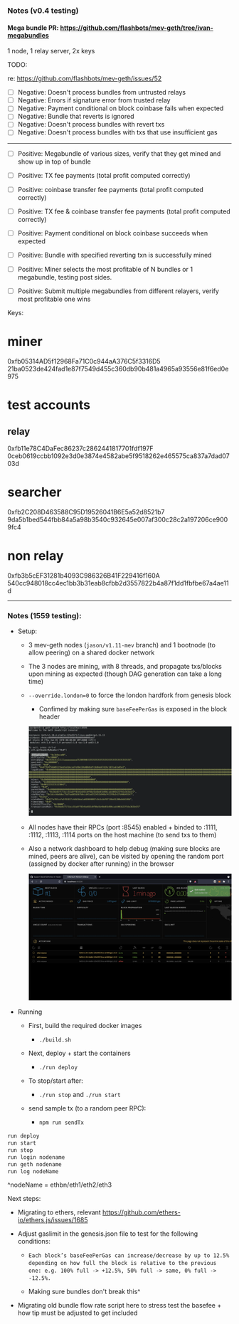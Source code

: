 ### Notes (v0.4 testing)

#### Mega bundle PR: https://github.com/flashbots/mev-geth/tree/ivan-megabundles

1 node, 1 relay server, 2x keys



TODO: 

re: https://github.com/flashbots/mev-geth/issues/52

- [ ] Negative: Doesn't process bundles from untrusted relays
- [ ] Negative: Errors if signature error from trusted relay
- [ ] Negative: Payment conditional on block coinbase fails when expected
- [ ] Negative: Bundle that reverts is ignored
- [ ] Negative: Doesn't process bundles with revert txs
- [ ] Negative: Doesn't process bundles with txs that use insufficient gas

------
- [ ] Positive: Megabundle of various sizes, verify that they get mined and show up in top of bundle
- [ ] Positive: TX fee payments (total profit computed correctly)
- [ ] Positive: coinbase transfer fee payments (total profit computed correctly)
- [ ] Positive: TX fee & coinbase transfer fee payments (total profit computed correctly)
- [ ] Positive: Payment conditional on block coinbase succeeds when expected
- [ ] Positive: Bundle with specified reverting txn is successfully mined
- [ ] Positive: Miner selects the most profitable of N bundles or 1 megabundle, testing post sides.
- [ ] Positive: Submit multiple megabundles from different relayers, verify most profitable one wins


Keys: 

# miner

0xfb05314AD5f12968Fa71C0c944aA376C5f3316D5 
21ba0523de424fad1e87f7549d455c360db90b481a4965a93556e81f6ed0e975

# test accounts 

## relay
0xfb11e78C4DaFec86237c2862441817701fdf197F
0ceb0619ccbb1092e3d0e3874e4582abe5f9518262e465575ca837a7dad0703d


# searcher
0xfb2C208D463588C95D19526041B6E5a52d8521b7
9da5b1bed544fbb84a5a98b3540c932645e007af300c28c2a197206ce9009fc4


# non relay
0xfb3b5cEF31281b4093C986326B41F229416f160A
540cc948018cc4ec1bb3b31eab8cfbb2d3557822b4a87f1dd1fbfbe67a4ae11d






----

### Notes (1559 testing): 

* Setup: 

    * 3 mev-geth nodes (`jason/v1.11-mev` branch) and 1 bootnode (to allow peering) on a shared docker network

    * The 3 nodes are mining, with 8 threads, and propagate txs/blocks upon mining as expected (though DAG generation can take a long time)

    * `--override.london=0` to force the london hardfork from genesis block

        * Confimed by making sure `baseFeePerGas` is exposed in the block header

        ![console](./images/baseFeePerGas.png)

    * All  nodes have their RPCs (port :8545) enabled + binded to :1111, :1112, :1113, :1114 ports on the host machine (to send txs to them)

    * Also a network dashboard to help debug (making sure blocks are mined, peers are alive), can be visited by opening the random port (assigned by docker after running) in the browser

      ![dashboard](./images/dashboard.png)


* Running 

    * First, build the required docker images

        * `./build.sh`

    * Next, deploy + start the containers

        * `./run deploy`
    
    * To stop/start after: 
        * `./run stop` and `./run start`

    * send sample tx (to a random peer RPC): 
        * `npm run sendTx`


```
run deploy
run start
run stop
run login nodename
run geth nodename
run log nodeName

```

^nodeName = ethbn/eth1/eth2/eth3

Next steps: 

* Migrating to ethers, relevant https://github.com/ethers-io/ethers.js/issues/1685

* Adjust gaslimit in the genesis.json file to test for the following conditions: 

   * `Each block’s baseFeePerGas can increase/decrease by up to 12.5% depending on how full the block is relative to the previous one: e.g. 100% full -> +12.5%, 50% full -> same, 0% full -> -12.5%.`
 
   * Making sure bundles don't break this^
 
* Migrating old bundle flow rate script here to stress test the basefee + how tip must be adjusted to get included
